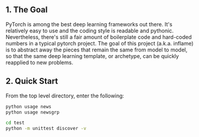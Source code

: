 ## 1. The Goal
PyTorch is among the best deep learning frameworks out there. It's relatively easy to use and the coding style is readable and pythonic. Nevertheless, there's still a fair amount of boilerplate code and hard-coded numbers in a typical pytorch project. The goal of this project (a.k.a. inflame) is to abstract away the pieces that remain the same from model to model, so that the same deep learning template, or archetype, can be quickly reapplied to new problems. 

## 2. Quick Start
From the top level directory, enter the following:
```sh
python usage news
python usage newsgrp

cd test
python -m unittest discover -v
```